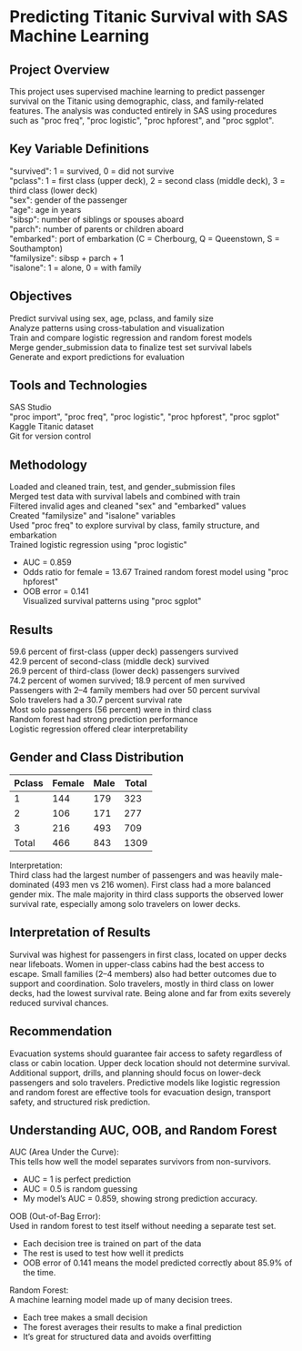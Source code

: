 # Predicting Titanic Survival with SAS Machine Learning

## Project Overview
This project uses supervised machine learning to predict passenger survival on the Titanic using demographic, class, and family-related features. The analysis was conducted entirely in SAS using procedures such as "proc freq", "proc logistic", "proc hpforest", and "proc sgplot".

## Key Variable Definitions
"survived": 1 = survived, 0 = did not survive  
"pclass": 1 = first class (upper deck), 2 = second class (middle deck), 3 = third class (lower deck)  
"sex": gender of the passenger  
"age": age in years  
"sibsp": number of siblings or spouses aboard  
"parch": number of parents or children aboard  
"embarked": port of embarkation (C = Cherbourg, Q = Queenstown, S = Southampton)  
"familysize": sibsp + parch + 1  
"isalone": 1 = alone, 0 = with family  

## Objectives
Predict survival using sex, age, pclass, and family size  
Analyze patterns using cross-tabulation and visualization  
Train and compare logistic regression and random forest models  
Merge gender_submission data to finalize test set survival labels  
Generate and export predictions for evaluation  

## Tools and Technologies
SAS Studio  
"proc import", "proc freq", "proc logistic", "proc hpforest", "proc sgplot"  
Kaggle Titanic dataset  
Git for version control  

## Methodology
Loaded and cleaned train, test, and gender_submission files  
Merged test data with survival labels and combined with train  
Filtered invalid ages and cleaned "sex" and "embarked" values  
Created "familysize" and "isalone" variables  
Used "proc freq" to explore survival by class, family structure, and embarkation  
Trained logistic regression using "proc logistic"  
- AUC = 0.859  
- Odds ratio for female = 13.67 
Trained random forest model using "proc hpforest"  
- OOB error = 0.141  
Visualized survival patterns using "proc sgplot"

## Results
59.6 percent of first-class (upper deck) passengers survived  
42.9 percent of second-class (middle deck) survived  
26.9 percent of third-class (lower deck) passengers survived  
74.2 percent of women survived; 18.9 percent of men survived  
Passengers with 2–4 family members had over 50 percent survival  
Solo travelers had a 30.7 percent survival rate  
Most solo passengers (56 percent) were in third class  
Random forest had strong prediction performance  
Logistic regression offered clear interpretability

## Gender and Class Distribution

| Pclass | Female | Male | Total |
|--------|--------|------|-------|
| 1      | 144    | 179  | 323   |
| 2      | 106    | 171  | 277   |
| 3      | 216    | 493  | 709   |
| Total  | 466    | 843  | 1309  |

Interpretation:  
Third class had the largest number of passengers and was heavily male-dominated (493 men vs 216 women). First class had a more balanced gender mix. The male majority in third class supports the observed lower survival rate, especially among solo travelers on lower decks.

## Interpretation of Results
Survival was highest for passengers in first class, located on upper decks near lifeboats. Women in upper-class cabins had the best access to escape. Small families (2–4 members) also had better outcomes due to support and coordination. Solo travelers, mostly in third class on lower decks, had the lowest survival rate. Being alone and far from exits severely reduced survival chances.

## Recommendation
Evacuation systems should guarantee fair access to safety regardless of class or cabin location. Upper deck location should not determine survival. Additional support, drills, and planning should focus on lower-deck passengers and solo travelers. Predictive models like logistic regression and random forest are effective tools for evacuation design, transport safety, and structured risk prediction.

## Understanding AUC, OOB, and Random Forest

AUC (Area Under the Curve):  
This tells how well the model separates survivors from non-survivors.  
- AUC = 1 is perfect prediction  
- AUC = 0.5 is random guessing  
- My model’s AUC = 0.859, showing strong prediction accuracy.

OOB (Out-of-Bag Error):  
Used in random forest to test itself without needing a separate test set.  
- Each decision tree is trained on part of the data  
- The rest is used to test how well it predicts  
- OOB error of 0.141 means the model predicted correctly about 85.9% of the time.

Random Forest:  
A machine learning model made up of many decision trees.  
- Each tree makes a small decision  
- The forest averages their results to make a final prediction  
- It’s great for structured data and avoids overfitting

